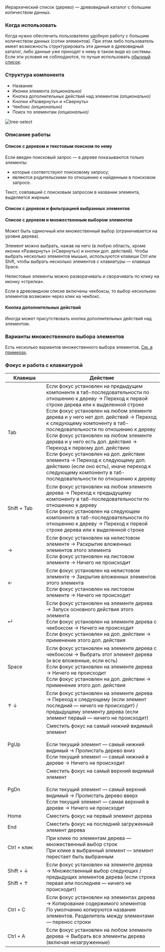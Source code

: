 Иерархический список (дерево) — древовидный каталог с большим количеством данных.

<!-- example(tree-overview) -->

### Когда использовать

Когда нужно обеспечить пользователю удобную работу с большим количеством данных (сотни элементов). При этом либо пользователь имеет возможность структурировать эти данные в древовидный каталог, либо данные уже приходят к нему в таком виде из системы. Если эти условия не соблюдаются, то лучше использовать [обычный список](/ru/components/list).

### Структура компонента

- Название
- Иконки элемента _(опционально)_
- Кнопка дополнительных действий над элементом _(опционально)_
- Кнопки «Развернуть» и «Свернуть»
- Чекбокс _(опционально)_
- Поиск по элементам _(опционально)_

<div style="margin-top: 15px;"><img src="./assets/images/tree-select/tree-select__structure.png" alt="tree-select" style="max-width: 531px"/>
</div>

### Описание работы

#### Список с деревом и текстовым поиском по нему

Если введен поисковый запрос — в дереве показываются только элементы:

- которые соответствуют поисковому запросу;
- являются родительскими по отношению к найденным в поисковом запросе.

Текст, совпавший с поисковым запросом в названии элемента, выделяется жирным.

<!-- example(tree-filtering) -->

#### Список с деревом и фильтрацией выбранных элементов

<!-- example(tree-checked-filtering) -->

#### Список с деревом и множественным выбором элементов

Может быть одиночный или множественный выбор (ограничивается на уровне дерева).

Элемент можно выбрать, нажав на него (в любую область, кроме иконки «Развернуть» («Свернуть») и кнопки доп. действий). Чтобы выбрать несколько элементов мышью, используются клавиши Ctrl или Shift, чтобы выбрать несколько элементов с клавиатуры — клавиша Space.

Нелистовые элементы можно разворачивать и сворачивать по клику на иконку «стрелка».

<!-- example(tree-multiple-keyboard) -->

Если в древовидном списке включены чекбоксы, то выбор нескольких элементов возможен через клик на чекбокс.

<!-- example(tree-multiple-checkbox) -->

#### Кнопка дополнительных действий

Иногда может присутствовать кнопка дополнительных действий над элементом.

<!-- example(tree-action-button) -->

### Варианты множественного выбора элементов

Есть несколько вариантов множественного выбора элементов. [См. в примерах](/ru/components/tree/examples).

### Фокус и работа с клавиатурой

| <div style="min-width: 110px;">Клавиша</div>                                                                                                                                                         | Действие                                                                                                                                                                                                                                                                                                                                                                                                                                                                                                                                                                                                                                  |
| ---------------------------------------------------------------------------------------------------------------------------------------------------------------------------------------------------- | ----------------------------------------------------------------------------------------------------------------------------------------------------------------------------------------------------------------------------------------------------------------------------------------------------------------------------------------------------------------------------------------------------------------------------------------------------------------------------------------------------------------------------------------------------------------------------------------------------------------------------------------- |
| <span class="docs-hot-key-button">Tab</span>                                                                                                                                                         | Если фокус установлен на предыдущем компоненте в таб-последовательности по отношению к дереву → Переход к первой строке дерева или к выделенной строке<br />Если фокус установлен на любом элементе дерева и у него нет доп. действий → Переход к следующему компоненту в таб-последовательности по отношению к дереву<br />Если фокус установлен на любом элементе дерева и у него есть доп. действия → Переход к первому доп. действию <br />Если фокус установлен на доп. действии элемента → Переход к следующему доп. действию (если оно есть), иначе переход к следующему компоненту в таб-последовательности по отношению к дереву |
| <span class="docs-hot-key-button">Shift</span> + <span class="docs-hot-key-button">Tab</span>                                                                                                        | Если фокус установлен на любом элементе дерева → Переход к предыдущему компоненту в таб-последовательности по отношению к дереву <br /> Если фокус установлен на следующем компоненте в таб-последовательности по отношению к дереву → Переход к первой строке дерева или к выделенной строке                                                                                                                                                                                                                                                                                                                                             |
| <span class="docs-hot-key-button">→</span>                                                                                                                                                           | Если фокус установлен на нелистовом элементе → Раскрытие вложенных элементов этого элемента <br /> Если фокус установлен на листовом элементе → Ничего не происходит                                                                                                                                                                                                                                                                                                                                                                                                                                                                      |
| <span class="docs-hot-key-button">←</span>                                                                                                                                                           | Если фокус установлен на нелистовом элементе → Закрытие вложенных элементов этого элемента <br /> Если фокус установлен на листовом элементе → Ничего не происходит                                                                                                                                                                                                                                                                                                                                                                                                                                                                       |
| <span class="docs-hot-key-button">↵</span>                                                                                                                                                           | Если фокус установлен на элементе дерева → Запуск основного действия этого элемента <br /> Если фокус установлен на элементе дерева с чекбоксом → Ничего не происходит <br /> Если фокус установлен на доп. действии → применение этого доп. действия                                                                                                                                                                                                                                                                                                                                                                                     |
| <span class="docs-hot-key-button">Space</span>                                                                                                                                                       | Если фокус установлен на элементе дерева с чекбоксом → Выбрать этот элемент дерева (и все вложенные, если есть) <br /> Если фокус установлен на элементе дерева → Ничего не происходит <br /> Если фокус установлен на доп. действии → применение этого доп. действия                                                                                                                                                                                                                                                                                                                                                                     |
| <span class="docs-hot-key-button">↑</span> <span class="docs-hot-key-button">↓</span>                                                                                                                | Если фокус установлен на элементе дерева → Переход к следующему (если элемент последний — ничего не происходит) / предыдущему элементу дерева (если элемент первый — ничего не происходит)                                                                                                                                                                                                                                                                                                                                                                                                                                                |
| <span class="docs-hot-key-button">PgUp</span>                                                                                                                                                        | Сместить фокус на самый нижний видимый элемент <br /><br /> Если текущий элемент — самый нижний видимый → Пролистать дерево вниз <br /> Если текущий элемент — самый нижний в дереве → Ничего не происходит                                                                                                                                                                                                                                                                                                                                                                                                                               |
| <span class="docs-hot-key-button">PgDn</span>                                                                                                                                                        | Сместить фокус на самый верхний видимый элемент <br /><br /> Если текущий элемент — самый верхний видимый → Пролистать дерево вверх <br /> Если текущий элемент — самая верхний в дереве → Ничего не происходит                                                                                                                                                                                                                                                                                                                                                                                                                           |
| <span class="docs-hot-key-button">Home</span>                                                                                                                                                        | Сместить фокус на первый элемент дерева                                                                                                                                                                                                                                                                                                                                                                                                                                                                                                                                                                                                   |
| <span class="docs-hot-key-button">End</span>                                                                                                                                                         | Сместить фокус на последний загруженный элемент дерева                                                                                                                                                                                                                                                                                                                                                                                                                                                                                                                                                                                    |
| <span class="docs-hot-key-button">Ctrl</span> + клик                                                                                                                                                 | При клике по элементам дерева — множественный выбор строк <br /> При клике в выбранный элемент — элемент перестает быть выбранным                                                                                                                                                                                                                                                                                                                                                                                                                                                                                                         |
| <span class="docs-hot-key-button">Shift</span> + <span class="docs-hot-key-button">↓</span> <br /><br /> <span class="docs-hot-key-button">Shift</span> + <span class="docs-hot-key-button">↑</span> | Если фокус установлен на элементе дерева → Множественный выбор следующих / предыдущих элементов дерева (если строка первая или последняя — ничего не происходит)                                                                                                                                                                                                                                                                                                                                                                                                                                                                          |
| <span class="docs-hot-key-button">Ctrl</span> + <span class="docs-hot-key-button">C</span>                                                                                                           | Если фокус установлен на элементах дерева → Копирование содержимого элементов <br /> По умолчанию копируются названия элементов. Разделитель между элементами — перенос строки                                                                                                                                                                                                                                                                                                                                                                                                                                                            |
| <span class="docs-hot-key-button">Ctrl</span> + <span class="docs-hot-key-button">A</span>                                                                                                           | Если фокус установлен на любом элементе дерева → Выбрать все элементы дерева (включая незагруженные)                                                                                                                                                                                                                                                                                                                                                                                                                                                                                                                                      |
